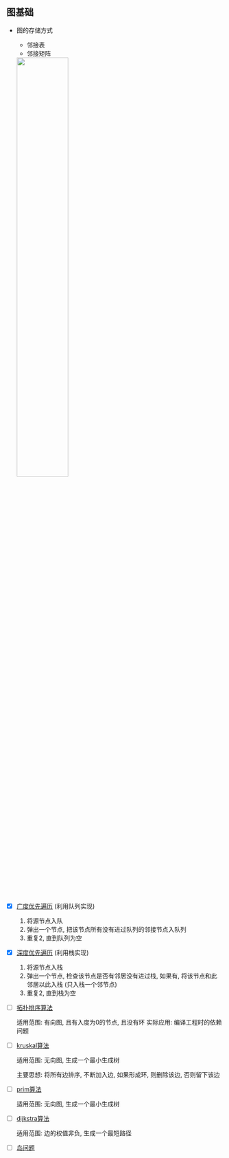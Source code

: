 ## 图基础

- 图的存储方式

  - 邻接表
  - 邻接矩阵

  <img src="https://algorithmtutor.com/images/graph_representation_directed.png" width=50%>

- [x] [广度优先遍历](bfs.py) (利用队列实现)

  1. 将源节点入队
  2. 弹出一个节点, 把该节点所有没有进过队列的邻接节点入队列
  3. 重复2, 直到队列为空

- [x] [深度优先遍历](dfs.py) (利用栈实现)

  1. 将源节点入栈
  2. 弹出一个节点, 检查该节点是否有邻居没有进过栈, 如果有, 将该节点和此邻居以此入栈 (只入栈一个邻节点)
  3. 重复2, 直到栈为空


- [ ] [拓扑排序算法](topology_sort.py)

  适用范围: 有向图, 且有入度为0的节点, 且没有环
  实际应用: 编译工程时的依赖问题

- [ ] [kruskal算法](kruskal.py)

  适用范围: 无向图, 生成一个最小生成树

  主要思想: 将所有边排序, 不断加入边, 如果形成环, 则删除该边, 否则留下该边

- [ ] [prim算法](prim.py)

  适用范围: 无向图, 生成一个最小生成树

- [ ] [dijkstra算法](dijkstra.py)

  适用范围: 边的权值非负, 生成一个最短路径

- [ ] [岛问题](number_of_islands.py)

